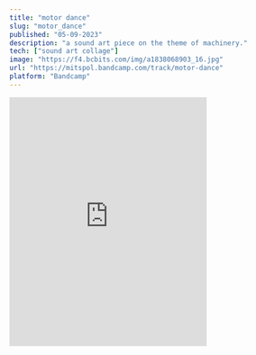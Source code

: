 ```yaml
---
title: "motor dance" 
slug: "motor_dance"
published: "05-09-2023"
description: "a sound art piece on the theme of machinery."
tech: ["sound art collage"]
image: "https://f4.bcbits.com/img/a1838068903_16.jpg"
url: "https://mitspol.bandcamp.com/track/motor-dance"
platform: "Bandcamp"
---
```


<iframe style="border: 0; width: 350px; height: 442px;" src="https://bandcamp.com/EmbeddedPlayer/track=742617443/size=large/bgcol=ffffff/linkcol=63b2cc/tracklist=false/transparent=true/" seamless><a href="https://mitspol.bandcamp.com/track/motor-dance">motor dance by Mitspol</a></iframe>